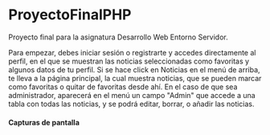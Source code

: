 # ProyectoFinalPHP
Proyecto final para la asignatura Desarrollo Web Entorno Servidor.

Para empezar, debes iniciar sesión o registrarte y accedes directamente al perfil, en el que se muestran las noticias seleccionadas como favoritas y algunos datos de tu perfil. Si se hace click en Noticias en el menú de arriba, te lleva a la página principal, la cual muestra noticias, que se pueden marcar como favoritas o quitar de favoritas desde ahí. En el caso de que sea administrador, aparecerá en el menú un campo "Admin" que accede a una tabla con todas las noticias, y se podrá editar, borrar, o añadir las noticias.

<h4>Capturas de pantalla</h4>
